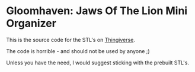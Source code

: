 # Gloomhaven: Jaws Of The Lion Mini Organizer

This is the source code for the STL's on [Thingiverse](https://www.thingiverse.com/thing:4592102).

The code is horrible - and should not be used by anyone ;)

Unless you have the need, I would suggest sticking with the prebuilt STL's.
